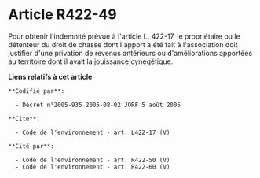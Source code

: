 # Article R422-49

Pour obtenir l'indemnité prévue à l'article L. 422-17, le propriétaire ou le détenteur du droit de chasse dont l'apport a été
fait à l'association doit justifier d'une privation de revenus antérieurs ou d'améliorations apportées au territoire dont il
avait la jouissance cynégétique.

**Liens relatifs à cet article**

	**Codifié par**:

	  - Décret n°2005-935 2005-08-02 JORF 5 août 2005

	**Cite**:

	  - Code de l'environnement - art. L422-17 (V)

	**Cité par**:

	  - Code de l'environnement - art. R422-50 (V)
	  - Code de l'environnement - art. R422-60 (V)

